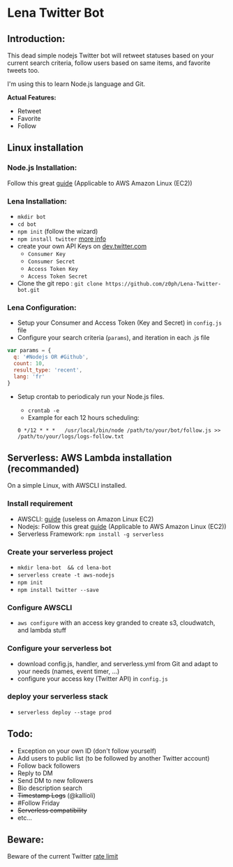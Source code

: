 # Lena Twitter Bot

## Introduction:

This dead simple nodejs Twitter bot will retweet statuses based on your current search criteria, follow users based on same items, and favorite tweets too.

I'm using this to learn Node.js language and Git.

**Actual Features:** 
- Retweet
- Favorite
- Follow

## Linux installation

### Node.js Installation:
Follow this great [guide](https://gist.github.com/nrollr/325e9bc4c35a0523d290b38cfa3c5142) (Applicable to AWS Amazon Linux (EC2))

### Lena Installation:
- `mkdir bot`
- `cd bot`
- `npm init` (follow the wizard)
- `npm install twitter` [more info](https://www.npmjs.com/package/twitter)
- create your own API Keys on [dev.twitter.com](https://dev.twitter.com/)
	- `Consumer Key`
	- `Consumer Secret`
	- `Access Token Key`
	- `Access Token Secret`
- Clone the git repo : `git clone https://github.com/z0ph/Lena-Twitter-bot.git` 

### Lena Configuration:
- Setup your Consumer and Access Token (Key and Secret) in `config.js` file
- Configure your search criteria (`params`), and iteration in each .js file

``` js
var params = {
  q: '#Nodejs OR #Github',
  count: 10,
  result_type: 'recent',
  lang: 'fr'
}
```

- Setup crontab to periodicaly run your Node.js files.
	- `crontab -e`
	- Example for each 12 hours scheduling: 

	`0 */12 * * *	/usr/local/bin/node /path/to/your/bot/follow.js >> /path/to/your/logs/logs-follow.txt`

## Serverless: AWS Lambda installation (recommanded)

On a simple Linux, with AWSCLI installed.

### Install requirement
- AWSCLI: [guide](https://docs.aws.amazon.com/cli/latest/userguide/installing.html) (useless on Amazon Linux EC2)
- Nodejs: Follow this great [guide](https://gist.github.com/nrollr/325e9bc4c35a0523d290b38cfa3c5142) (Applicable to AWS Amazon Linux (EC2))
- Serverless Framework: `npm install -g serverless`

### Create your serverless project 
- `mkdir lena-bot  && cd lena-bot`
- `serverless create -t aws-nodejs`
- `npm init`
- `npm install twitter --save`

### Configure AWSCLI
- `aws configure` with an access key granded to create s3, cloudwatch, and lambda stuff

### Configure your serverless bot
- download config.js, handler, and serverless.yml from Git and adapt to your needs (names, event timer, ...)
- configure your access key (Twitter API) in `config.js`

### deploy your serverless stack
- `serverless deploy --stage prod`

## Todo:

- Exception on your own ID (don't follow yourself)
- Add users to public list (to be followed by another Twitter account)
- Follow back followers
- Reply to DM
- Send DM to new followers
- Bio description search
- ~~Timestamp Logs~~ (@kallioli)
- #Follow Friday
- ~~Serverless compatibility~~
- etc... 

## Beware:

Beware of the current Twitter [rate limit](https://dev.twitter.com/rest/public/rate-limits)
